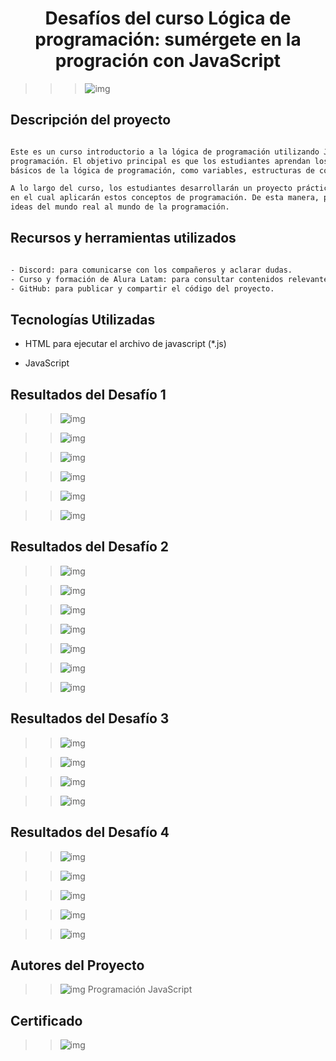 # <h1 align="center"> Desafíos del curso Lógica de programación: sumérgete en la progración con JavaScript </h1>

>>> ![img](img/curso.png)

## Descripción del proyecto

```sh

Este es un curso introductorio a la lógica de programación utilizando JavaScript como lenguaje de 
programación. El objetivo principal es que los estudiantes aprendan los conceptos y fundamentos 
básicos de la lógica de programación, como variables, estructuras de control, funciones, entre otros.

A lo largo del curso, los estudiantes desarrollarán un proyecto práctico llamado "Número Secreto", 
en el cual aplicarán estos conceptos de programación. De esta manera, podrán entender cómo llevar 
ideas del mundo real al mundo de la programación.

```

## Recursos y herramientas utilizados

```sh

- Discord: para comunicarse con los compañeros y aclarar dudas.
- Curso y formación de Alura Latam: para consultar contenidos relevantes y obtener más información.
- GitHub: para publicar y compartir el código del proyecto.

```

## Tecnologías Utilizadas

- HTML para ejecutar el archivo de javascript (*.js)

- JavaScript

## Resultados del Desafío 1

>> ![img](img/bienvenida.png)

>> ![img](img/error.png)

>> ![img](img/nombre.png)

>> ![img](img/edad.png)

>> ![img](img/Licencia.png)

>> ![img](img/consola.png)

## Resultados del Desafío 2

>> ![img](img/semana.png)

>> ![img](img/buenaSemana.png)

>> ![img](img/numeroPositivo.png)

>> ![img](img/numero5.png)

>> ![img](img/saldo.png)

>> ![img](img/ingreseNombre.png)

>> ![img](img/bienvenidoJulio.png)

## Resultados del Desafío 3

>> ![img](img/cuentaRegresiva.png)

>> ![img](img/cuentaProgresiva.png)

>> ![img](img/consola3.png)

>> ![img](img/consola4.png)

## Resultados del Desafío 4

>> ![img](img/hola.png)

>> ![img](img/lenguaje.png)

>> ![img](img/edad2.png)

>> ![img](img/ingreseNumero2.png)

>> ![img](img/consola5.png)

## Autores del Proyecto

>> ![img](img/Foto-Pequeña-julio.png)    Programación JavaScript

## Certificado

>> ![img](img/certificado.png)
